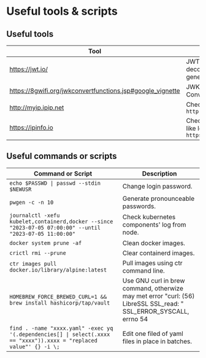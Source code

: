 # Useful tools & scripts

## Useful tools

| Tool                                                         | Description                                                                 |
| -------------------------------------------------------------| --------------------------------------------------------------------------- |
| https://jwt.io/                                              | JWT.IO allows you to decode, verify and generate JWT.                       |
| https://8gwifi.org/jwkconvertfunctions.jsp#google_vignette   | JWK to/from PEM Converter online.                                           |
| http://myip.ipip.net                                         | Check current IP. ```curl http://myip.ipip.net```                           |
| https://ipinfo.io                                            | Check IP information like location. ```curl https://ipinfo.io/$IP```        |

  
## Useful commands or scripts

| Command or Script                      | Description |
| --------------------------| ----------- |
| ```echo $PASSWD \| passwd --stdin $NEWUSR```      | Change login password.       |
| ```pwgen -c -n 10```   | Generate pronounceable passwords.        |
| ```journalctl -xefu kubelet,containerd,docker --since "2023-07-05 07:00:00" --until "2023-07-05 11:00:00"```  | Check kubernetes components' log from node.        |
| ```docker system prune -af```  | Clean docker images.        |
| ```crictl rmi --prune```  | Clear containerd images.        |
| ```ctr images pull docker.io/library/alpine:latest```  | Pull images using ctr command line.        |
| ```HOMEBREW_FORCE_BREWED_CURL=1 &&  brew install hashicorp/tap/vault```  | Use GNU curl in brew command, otherwize may met error "curl: (56) LibreSSL SSL_read: "<br/> SSL_ERROR_SYSCALL, errno 54 |
| ```find . -name "xxxx.yaml" -exec yq '(.dependencies[] \| select(.xxxx == "xxxx")).xxxx = "replaced value"' {} -i \;```  | Edit one filed of yaml files in place in batches. |
